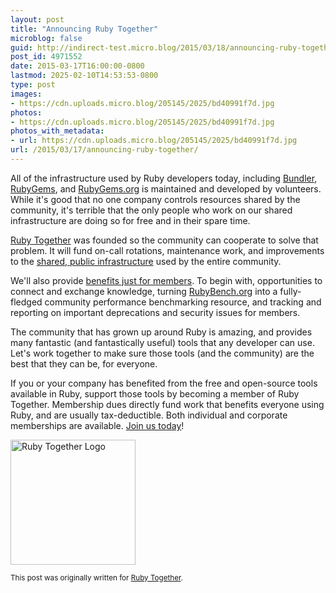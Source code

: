 ```yaml
---
layout: post
title: "Announcing Ruby Together"
microblog: false
guid: http://indirect-test.micro.blog/2015/03/18/announcing-ruby-together/
post_id: 4971552
date: 2015-03-17T16:00:00-0800
lastmod: 2025-02-10T14:53:53-0800
type: post
images:
- https://cdn.uploads.micro.blog/205145/2025/bd40991f7d.jpg
photos:
- https://cdn.uploads.micro.blog/205145/2025/bd40991f7d.jpg
photos_with_metadata:
- url: https://cdn.uploads.micro.blog/205145/2025/bd40991f7d.jpg
url: /2015/03/17/announcing-ruby-together/
---
```


All of the infrastructure used by Ruby developers today, including [Bundler][bundler], [RubyGems][rubygems], and [RubyGems.org](https://rubygems.org/) is maintained and developed by volunteers.  While it's good that no one company controls resources shared by the community, it's terrible that the only people who work on our shared infrastructure are doing so for free and in their spare time.

[Ruby Together][rubytogether] was founded so the community can cooperate to solve that problem. It will fund on-call rotations, maintenance work, and improvements to the [shared, public infrastructure][projects] used by the entire community.

We'll also provide [benefits just for members][benefits]. To begin with, opportunities to connect and exchange knowledge, turning [RubyBench.org](https://rubybench.org) into a fully-fledged community performance benchmarking resource, and tracking and reporting on important deprecations and security issues for members.

The community that has grown up around Ruby is amazing, and provides many fantastic (and fantastically useful) tools that any developer can use. Let's work together to make sure those tools (and the community) are the best that they can be, for everyone.

If you or your company has benefited from the free and open-source tools available in Ruby, support those tools by becoming a member of Ruby Together. Membership dues directly fund work that benefits everyone using Ruby, and are usually tax-deductible. Both individual and corporate memberships are available. [Join us today][join]!

<img src="uploads/2025/bd40991f7d.jpg" alt="Ruby Together Logo" style="width: 200px">

<small>This post was originally written for [Ruby Together][post].</small>

[rubytogether]: https://rubytogether.org
[bundler]: https://bundler.io
[rubygems]: https://rubygems.org/pages/download
[projects]: https://rubytogether.org/projects
[benefits]: https://rubytogether.org/benefits
[join]: https://rubytogether.org/join
[post]: https://rubytogether.org/news/2015-03-17-announcing-ruby-together

